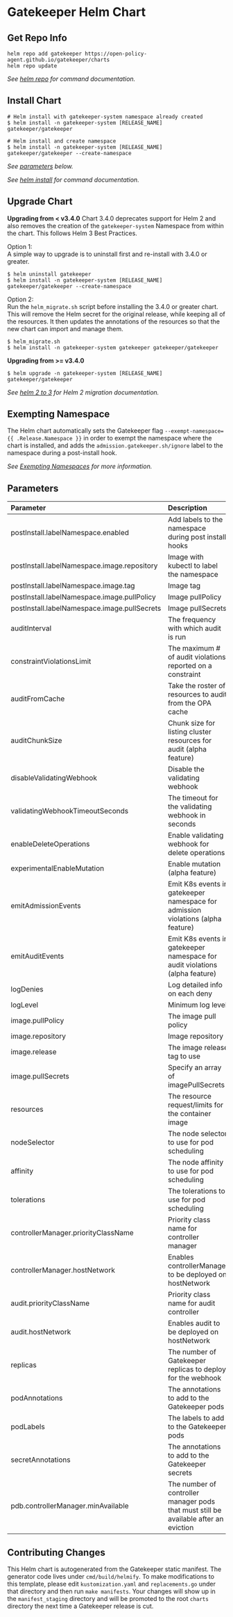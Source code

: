 # Gatekeeper Helm Chart

## Get Repo Info

```console
helm repo add gatekeeper https://open-policy-agent.github.io/gatekeeper/charts
helm repo update
```

_See [helm repo](https://helm.sh/docs/helm/helm_repo/) for command documentation._

## Install Chart

```console
# Helm install with gatekeeper-system namespace already created
$ helm install -n gatekeeper-system [RELEASE_NAME] gatekeeper/gatekeeper

# Helm install and create namespace
$ helm install -n gatekeeper-system [RELEASE_NAME] gatekeeper/gatekeeper --create-namespace

```

_See [parameters](#parameters) below._

_See [helm install](https://helm.sh/docs/helm/helm_install/) for command documentation._

## Upgrade Chart

**Upgrading from < v3.4.0**
Chart 3.4.0 deprecates support for Helm 2 and also removes the creation of the `gatekeeper-system` Namespace from within the chart. This follows Helm 3 Best Practices.

Option 1:  
A simple way to upgrade is to uninstall first and re-install with 3.4.0 or greater. 

```console
$ helm uninstall gatekeeper
$ helm install -n gatekeeper-system [RELEASE_NAME] gatekeeper/gatekeeper --create-namespace

```

Option 2:  
Run the `helm_migrate.sh` script before installing the 3.4.0 or greater chart. This will remove the Helm secret for the original release, while keeping all of the resources. It then updates the annotations of the resources so that the new chart can import and manage them.

```console
$ helm_migrate.sh
$ helm install -n gatekeeper-system gatekeeper gatekeeper/gatekeeper
```

**Upgrading from >= v3.4.0**
```console
$ helm upgrade -n gatekeeper-system [RELEASE_NAME] gatekeeper/gatekeeper
```

_See [helm 2 to 3](https://helm.sh/docs/topics/v2_v3_migration/) for Helm 2 migration documentation._


## Exempting Namespace

The Helm chart automatically sets the Gatekeeper flag `--exempt-namespace={{ .Release.Namespace }}` in order to exempt the namespace where the chart is installed, and adds the `admission.gatekeeper.sh/ignore` label to the namespace during a post-install hook.

_See [Exempting Namespaces](https://open-policy-agent.github.io/gatekeeper/website/docs/exempt-namespaces) for more information._


## Parameters

| Parameter                           | Description                                                                                                                                                                                            | Default                                                                   |
| :---------------------------------- | :----------------------------------------------------------------------------------------------------------------------------------------------------------------------------------------------------- | :------------------------------------------------------------------------ |
| postInstall.labelNamespace.enabled  | Add labels to the namespace during post install hooks | true | 
| postInstall.labelNamespace.image.repository | Image with kubectl to label the namespace | line/kubectl-kustomize |
| postInstall.labelNamespace.image.tag | Image tag | 1.20.4-4.0.5 | 
| postInstall.labelNamespace.image.pullPolicy | Image pullPolicy | IfNotPresent | 
| postInstall.labelNamespace.image.pullSecrets | Image pullSecrets | [] | 
| auditInterval                       | The frequency with which audit is run                                                                                                                                                                  | `300`                                                                      |
| constraintViolationsLimit           | The maximum # of audit violations reported on a constraint                                                                                                                                             | `20`                                                                      |
| auditFromCache                      | Take the roster of resources to audit from the OPA cache                                                                                                                                               | `false`                                                                   |
| auditChunkSize                      | Chunk size for listing cluster resources for audit (alpha feature)                                                                                                                                     | `0`                                                                       |
| disableValidatingWebhook            | Disable the validating webhook                                                                                                                                                                         | `false`                                                                   |
| validatingWebhookTimeoutSeconds     | The timeout for the validating webhook in seconds                                                                                                                                                      | `3`                                                                       |
| enableDeleteOperations              | Enable validating webhook for delete operations                                                                                                                                                        | `false`                                                                   |
| experimentalEnableMutation              | Enable mutation  (alpha feature)                                                                                                                                                       | `false`                                                                   |
| emitAdmissionEvents                 | Emit K8s events in gatekeeper namespace for admission violations (alpha feature)                                                                                                                       | `false`                                                                   |
| emitAuditEvents                     | Emit K8s events in gatekeeper namespace for audit violations (alpha feature)                                                                                                                           | `false`                                                                   |
| logDenies                           | Log detailed info on each deny                                                                                                                                                                         | `false`                                                                   |
| logLevel                            | Minimum log level                                                                                                                                                                                      | `INFO`                                                                    |
| image.pullPolicy                    | The image pull policy                                                                                                                                                                                  | `IfNotPresent`                                                            |
| image.repository                    | Image repository                                                                                                                                                                                       | `openpolicyagent/gatekeeper`                                              |
| image.release                       | The image release tag to use                                                                                                                                                                           | Current release version: `v3.4.1`                                  |
| image.pullSecrets                   | Specify an array of imagePullSecrets                                                                                                                                                                   | `[]`                                                                      |
| resources                           | The resource request/limits for the container image                                                                                                                                                    | limits: 1 CPU, 512Mi, requests: 100mCPU, 256Mi                            |
| nodeSelector                        | The node selector to use for pod scheduling                                                                                                                                                            | `kubernetes.io/os: linux`                                                 |
| affinity                            | The node affinity to use for pod scheduling                                                                                                                                                            | `{}`                                                                      |
| tolerations                         | The tolerations to use for pod scheduling                                                                                                                                                              | `[]`                                                                      |
| controllerManager.priorityClassName | Priority class name for controller manager                                                                                                                                                             | `system-cluster-critical`                                                 |
| controllerManager.hostNetwork       | Enables controllerManager to be deployed on hostNetwork                                                                                                                                                | `false`                                                                   |
| audit.priorityClassName             | Priority class name for audit controller                                                                                                                                                               | `system-cluster-critical`                                                 |
| audit.hostNetwork                   | Enables audit to be deployed on hostNetwork                                                                                                                                                            | `false`                                                                   |
| replicas                            | The number of Gatekeeper replicas to deploy for the webhook                                                                                                                                            | `3`                                                                       |
| podAnnotations                      | The annotations to add to the Gatekeeper pods                                                                                                                                                          | `container.seccomp.security.alpha.kubernetes.io/manager: runtime/default` |
| podLabels                           | The labels to add to the Gatekeeper pods                                                                                                                                                               | `{}`                                                                      |
| secretAnnotations                   | The annotations to add to the Gatekeeper secrets                                                                                                                                                       | `{}`                                                                      |                                                                 |
| pdb.controllerManager.minAvailable  | The number of controller manager pods that must still be available after an eviction                                                                                                                   | 1                                                                         |

## Contributing Changes

This Helm chart is autogenerated from the Gatekeeper static manifest. The
generator code lives under `cmd/build/helmify`. To make modifications to this
template, please edit `kustomization.yaml` and `replacements.go` under that
directory and then run `make manifests`. Your changes will show up in the
`manifest_staging` directory and will be promoted to the root `charts` directory
the next time a Gatekeeper release is cut.
